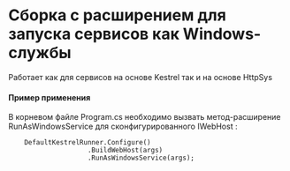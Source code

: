 # Сборка с расширением для запуска сервисов как Windows-службы

Работает как для сервисов на основе Kestrel так и на основе HttpSys

#### Пример применения
В корневом файле Program.cs необходимо вызвать метод-расширение RunAsWindowsService для сконфигурированного IWebHost :

		DefaultKestrelRunner.Configure()
                        .BuildWebHost(args)
                        .RunAsWindowsService(args);